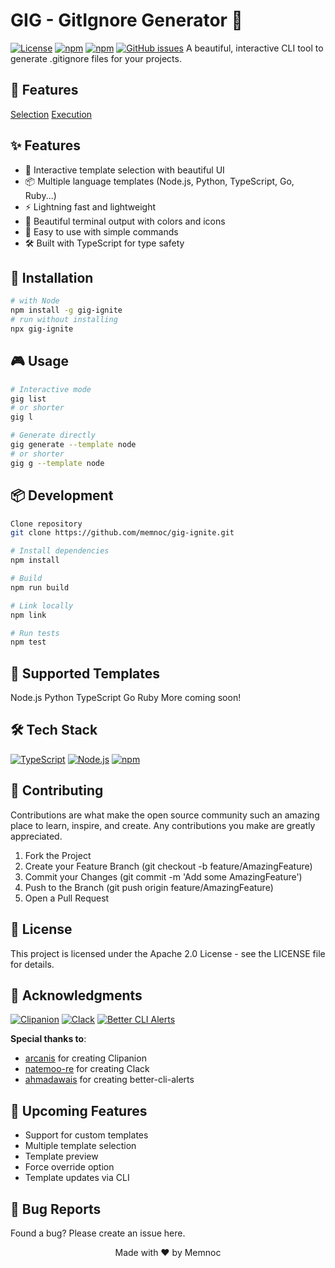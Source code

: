 # GIG - GitIgnore Generator 🚀

[![License](https://img.shields.io/badge/license-Apache%202.0-blue.svg)](LICENSE)
[![npm](https://img.shields.io/npm/v/gig-ignite)](https://www.npmjs.com/package/gig-ignite)
[![npm](https://img.shields.io/npm/dt/gig-ignite)](https://www.npmjs.com/package/gig-ignite)
[![GitHub issues](https://img.shields.io/github/issues/memnoc/gig-ignite)](https://github.com/memnoc/gig-ignite/issues)
A beautiful, interactive CLI tool to generate .gitignore files for your projects.

## 👀 Features

[Selection](https://i.imgur.com/oaoLj3D.png)
[Execution](https://i.imgur.com/fsBx1c9.png)

## ✨ Features

- 🎯 Interactive template selection with beautiful UI
- 📦 Multiple language templates (Node.js, Python, TypeScript, Go, Ruby...)
- ⚡ Lightning fast and lightweight
- 🎨 Beautiful terminal output with colors and icons
- 🔧 Easy to use with simple commands
- 🛠️ Built with TypeScript for type safety

## 🚀 Installation

```bash
# with Node
npm install -g gig-ignite
# run without installing
npx gig-ignite
```

## 🎮 Usage

```bash
# Interactive mode
gig list
# or shorter
gig l

# Generate directly
gig generate --template node
# or shorter
gig g --template node
```

## 📦 Development

```bash
Clone repository
git clone https://github.com/memnoc/gig-ignite.git

# Install dependencies
npm install

# Build
npm run build

# Link locally
npm link

# Run tests
npm test
```

## 🎯 Supported Templates

Node.js
Python
TypeScript
Go
Ruby
More coming soon!

## 🛠️ Tech Stack

[![TypeScript](https://img.shields.io/badge/TypeScript-007ACC?logo=typescript&logoColor=white)](https://www.typescriptlang.org/)
[![Node.js](https://img.shields.io/badge/Node.js-339933?logo=nodedotjs&logoColor=white)](https://nodejs.org/)
[![npm](https://img.shields.io/badge/npm-CB3837?logo=npm&logoColor=white)](https://www.npmjs.com/)

## 🤝 Contributing

Contributions are what make the open source community such an amazing place to learn, inspire, and create. Any contributions you make are greatly appreciated.

1. Fork the Project
2. Create your Feature Branch (git checkout -b feature/AmazingFeature)
3. Commit your Changes (git commit -m 'Add some AmazingFeature')
4. Push to the Branch (git push origin feature/AmazingFeature)
5. Open a Pull Request

## 📝 License

This project is licensed under the Apache 2.0 License - see the LICENSE file for details.

## 🙏 Acknowledgments

[![Clipanion](https://img.shields.io/badge/Clipanion-CLI%20Framework-blue)](https://github.com/arcanis/clipanion)
[![Clack](https://img.shields.io/badge/Clack-Beautiful%20Prompts-orange)](https://github.com/natemoo-re/clack)
[![Better CLI Alerts](https://img.shields.io/badge/Better%20CLI%20Alerts-Terminal%20Styling-green)](https://github.com/ahmadawais/cli-alerts)

**Special thanks to**:

- [arcanis](https://github.com/arcanis) for creating Clipanion
- [natemoo-re](https://github.com/natemoo-re) for creating Clack
- [ahmadawais](https://github.com/ahmadawais) for creating better-cli-alerts

## 🎈 Upcoming Features

- Support for custom templates
- Multiple template selection
- Template preview
- Force override option
- Template updates via CLI

## 🐛 Bug Reports

Found a bug? Please create an issue here.

<p align="center">Made with ❤️ by Memnoc</p>

